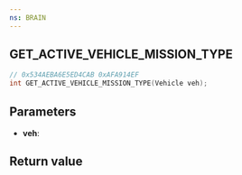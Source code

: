 ```yaml
---
ns: BRAIN
---
```

## GET_ACTIVE_VEHICLE_MISSION_TYPE

```c
// 0x534AEBA6E5ED4CAB 0xAFA914EF
int GET_ACTIVE_VEHICLE_MISSION_TYPE(Vehicle veh);
```


## Parameters
* **veh**: 

## Return value

